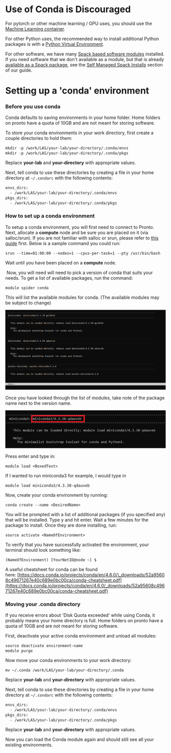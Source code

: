 # Use of Conda is Discouraged

For pytorch or other machine learning / GPU uses, you should use the [Machine Learning container](machine_learning).

For other Python uses, the recommended way to install additional Python packages is with a [Python Virtual Environment](python.md). 

For other software, we have many [Spack based software modules](spack_modules.md) installed. If you need software that we don't available as a module, but that is already [available as a Spack package](https://spack.readthedocs.io/en/latest/package_list.html), see the [Self Managed Spack Installs](spack_modules.md) section of our guide.

# Setting up a 'conda' environment

### Before you use conda

Conda defaults to saving environments in your home folder. Home folders on pronto have a quota of 10GB and are not meant for storing software.

To store your conda environments in your work directory, first create a couple directories to hold them:

```
mkdir -p /work/LAS/your-lab/your-directory/.conda/envs
mkdir -p /work/LAS/your-lab/your-directory/.conda/pkgs
```

Replace **your-lab** and **your-directory** with appropriate values.

Next, tell conda to use these directories by creating a file in your home directory at `~/.condarc` with the following contents:

```
envs_dirs:
  - /work/LAS/your-lab/your-directory/.conda/envs
pkgs_dirs:
  - /work/LAS/your-lab/your-directory/.conda/pkgs
```

### How to set up a conda environment

To setup a conda environment, you will first need to connect to Pronto. Next, allocate a **compute** node and be sure you are placed on it (via salloc/srun). If you are not familiar with salloc or srun, please refer to [this guide](slurm_basics.md) first. Below is a sample command you could run:

```
srun --time=01:00:00 --nodes=1 --cpus-per-task=1 --pty /usr/bin/bash
```

Wait until you have been placed on a **compute** node.

 Now, you will need will need to pick a version of conda that suits your needs. To get a list of available packages, run the command:

```
module spider conda
```

This will list the available modules for conda. (The available modules may be subject to change)

![Conda_Modules](img/conda_0.png "Conda")

Once you have looked through the list of modules, take note of the package name next to the version name. 

![picking_a_module](img/conda2_0.png "conda2")

Press enter and type in:

```
module load <BoxedText>
```

If I wanted to run miniconda3 for example, I would type in

```
module load miniconda3/4.3.30-qdauveb
```

Now, create your conda environment by running:

```
conda create --name <DesiredName> 
```

You will be prompted with a list of additional packages (if you specified any) that will be installed. Type y and hit enter. Wait a few minutes for the package to install. Once they are done installing, run:

```
source activate <NameOfEnvironment>
```

To verify that you have successfully activated the environment, your terminal should look something like:

```
(NameOfEnvironment) [YourNetID@node ~] $
```

A useful cheatsheet for conda can be found here: [https://docs.conda.io/projects/conda/en/4.6.0/\_downloads/52a95608c49671267e40c689e0bc00ca/conda-cheatsheet.pdf](https://docs.conda.io/projects/conda/en/4.6.0/_downloads/52a95608c49671267e40c689e0bc00ca/conda-cheatsheet.pdf)

### Moving your .conda directory

If you receive errors about 'Disk Quota exceeded' while using Conda, it probably means your home directory is full. Home folders on pronto have a quota of 10GB and are not meant for storing software.

First, deactivate your active conda environment and unload all modules:

```
source deactivate environment-name
module purge
```
Now move your conda environments to your work directory:

```
mv ~/.conda /work/LAS/your-lab/your-directory/.conda
```

Replace **your-lab** and **your-directory** with appropriate values.

Next, tell conda to use these directories by creating a file in your home directory at `~/.condarc` with the following contents:

```
envs_dirs:
  - /work/LAS/your-lab/your-directory/.conda/envs
pkgs_dirs:
  - /work/LAS/your-lab/your-directory/.conda/pkgs
```

Replace **your-lab** and **your-directory** with appropriate values.

Now you can load the Conda module again and should still see all your existing environments.